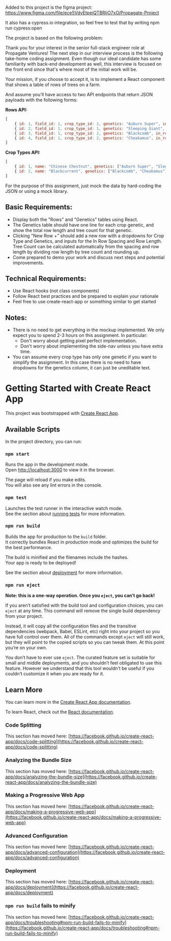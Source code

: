 Added to this project is the figma project: https://www.figma.com/file/ece5VdyEtpeiQTBRljO7xO/Propagate-Project

It also has a cypress.io integration, so feel free to test that by writing npm run cypress:open

The project is based on the following problem:



Thank you for your interest in the senior full-stack engineer role at Propagate Ventures! The next step in our interview process is the following take-home coding assignment. Even though our ideal candidate has some familiarity with back-end development as well, this interview is focused on the front end since that's where most of the initial work will be.

Your mission, if you choose to accept it, is to implement a React component that shows a table of rows of trees on a farm.

And assume you'll have access to two API endpoints that return JSON payloads with the following forms:

**Rows API:**

```jsx
[
	{ id: 1, field_id: 1, crop_type_id: 1, genetics: "Auburn Super", in_row_spacing: 12, row_length: 500, tree_count: 42 },
	{ id: 2, field_id: 1, crop_type_id: 1, genetics: "Sleeping Giant", in_row_spacing: 12, row_length: 500, tree_count: 42 },
	{ id: 3, field_id: 1, crop_type_id: 2, genetics: "Blackcomb", in_row_spacing: 6, row_length: 300, tree_count: 50 },
	{ id: 4, field_id: 1, crop_type_id: 2, genetics: "Cheakamus", in_row_spacing: 6, row_length: 300, tree_count: 50 }
]
```

**Crop Types API:**

```jsx
[
	{ id: 1, name: "Chinese Chestnut", genetics: ["Auburn Super", "Sleeping Giant"] },
	{ id: 2, name: "Blackcurrent", genetics: ["Blackcomb", "Cheakamus"] }
]
```

For the purpose of this assignment, just mock the data by hard-coding the JSON or using a mock library.

## Basic Requirements:

- Display both the "Rows" and "Genetics" tables using React.
- The Genetics table should have one line for each crop genetic, and show the total row length and tree count for that genetic.
- Clicking "New Row +" should add a new row with a dropdowns for Crop Type and Genetics, and inputs for the In Row Spacing and Row Length. Tree Count can be calculated automatically from the spacing and row length by dividing row length by tree count and rounding up.
- Come prepared to demo your work and discuss next steps and potential improvements.

## Technical Requirements:

- Use React hooks (not class components)
- Follow React best practices and be prepared to explain your rationale
- Feel free to use create-react-app or something similar to get started

## Notes:

- There is no need to get everything in the mockup implemented. We only expect you to spend 2-3 hours on this assignment. In particular:
    - Don't worry about getting pixel perfect implementation.
    - Don't worry about implementing the side-nav unless you have extra time.
- You can assume every crop type has only one genetic if you want to simplify the assignment. In  this case there is no need to have dropdowns for the genetics column, it can just be uneditable text.

# Getting Started with Create React App

This project was bootstrapped with [Create React App](https://github.com/facebook/create-react-app).

## Available Scripts

In the project directory, you can run:

### `npm start`

Runs the app in the development mode.\
Open [http://localhost:3000](http://localhost:3000) to view it in the browser.

The page will reload if you make edits.\
You will also see any lint errors in the console.

### `npm test`

Launches the test runner in the interactive watch mode.\
See the section about [running tests](https://facebook.github.io/create-react-app/docs/running-tests) for more information.

### `npm run build`

Builds the app for production to the `build` folder.\
It correctly bundles React in production mode and optimizes the build for the best performance.

The build is minified and the filenames include the hashes.\
Your app is ready to be deployed!

See the section about [deployment](https://facebook.github.io/create-react-app/docs/deployment) for more information.

### `npm run eject`

**Note: this is a one-way operation. Once you `eject`, you can’t go back!**

If you aren’t satisfied with the build tool and configuration choices, you can `eject` at any time. This command will remove the single build dependency from your project.

Instead, it will copy all the configuration files and the transitive dependencies (webpack, Babel, ESLint, etc) right into your project so you have full control over them. All of the commands except `eject` will still work, but they will point to the copied scripts so you can tweak them. At this point you’re on your own.

You don’t have to ever use `eject`. The curated feature set is suitable for small and middle deployments, and you shouldn’t feel obligated to use this feature. However we understand that this tool wouldn’t be useful if you couldn’t customize it when you are ready for it.

## Learn More

You can learn more in the [Create React App documentation](https://facebook.github.io/create-react-app/docs/getting-started).

To learn React, check out the [React documentation](https://reactjs.org/).

### Code Splitting

This section has moved here: [https://facebook.github.io/create-react-app/docs/code-splitting](https://facebook.github.io/create-react-app/docs/code-splitting)

### Analyzing the Bundle Size

This section has moved here: [https://facebook.github.io/create-react-app/docs/analyzing-the-bundle-size](https://facebook.github.io/create-react-app/docs/analyzing-the-bundle-size)

### Making a Progressive Web App

This section has moved here: [https://facebook.github.io/create-react-app/docs/making-a-progressive-web-app](https://facebook.github.io/create-react-app/docs/making-a-progressive-web-app)

### Advanced Configuration

This section has moved here: [https://facebook.github.io/create-react-app/docs/advanced-configuration](https://facebook.github.io/create-react-app/docs/advanced-configuration)

### Deployment

This section has moved here: [https://facebook.github.io/create-react-app/docs/deployment](https://facebook.github.io/create-react-app/docs/deployment)

### `npm run build` fails to minify

This section has moved here: [https://facebook.github.io/create-react-app/docs/troubleshooting#npm-run-build-fails-to-minify](https://facebook.github.io/create-react-app/docs/troubleshooting#npm-run-build-fails-to-minify)
